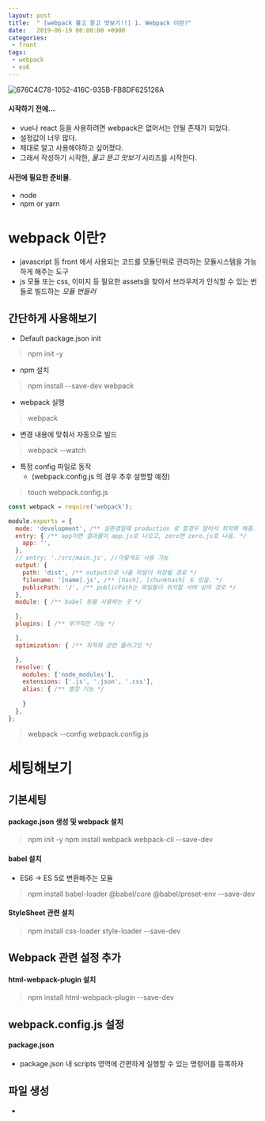 ```yaml
---
layout: post
title:  " [webpack 물고 뜯고 맛보기!!] 1. Webpack 이란?"
date:   2019-06-19 00:00:00 +0900
categories:
 - front
tags: 
 - webpack
 - es6
---
```


![676C4C78-1052-416C-935B-FB8DF625126A](https://user-images.githubusercontent.com/13219787/59485647-931cbb00-8eb1-11e9-95a6-94c017a73a48.png)

#### 시작하기 전에...
- vue나 react 등을 사용하려면 webpack은 없어서는 안될 존재가 되었다.
- 설정값이 너무 많다. 
- 제대로 알고 사용해야하고 싶어졌다.
- 그래서 작성하기 시작한, *물고 뜯고 맛보기* 시리즈를 시작한다.

#### 사전에 필요한 준비물.
- node
- npm or yarn

# webpack 이란?
- javascript 등 front 에서 사용되는 코드를 모듈단위로 관리하는 모듈시스템을 가능하게 해주는 도구
- js 모듈 또는 css, 이미지 등 필요한 assets을 찾아서 브라우저가 인식할 수 있는 번들로 빌드하는 *모듈 번들러*

## 간단하게 사용해보기
- Default package.json init

> npm init -y

- npm 설치

> npm install --save-dev webpack

- webpack 실행

> webpack

- 변경 내용에 맞춰서 자동으로 빌드

> webpack --watch

- 특정 config 파일로 동작
    - (webpack.config.js 의 경우 추후 설명할 예정)

> touch webpack.config.js

```javascript
const webpack = require('webpack');

module.exports = {
  mode: 'development', /** 실환경일때 production 로 할경우 알아서 최적화 해줌. */
  entry: { /** app이면 결과물이 app.js로 나오고, zero면 zero.js로 나옴. */
    app: '', 
  },
  // entry: './src/main.js', //이렇게도 사용 가능
  output: {
    path: 'dist', /** output으로 나올 파일이 저장될 경로 */
    filename: '[name].js', /** [hash], [chunkhash] 도 있음. */
    publicPath: '/', /** publicPath는 파일들이 위치할 서버 상의 경로 */
  },
  module: { /** babel 등을 사용하는 곳 */

  },
  plugins: [ /** 부가적인 기능 */

  ],
  optimization: { /** 최적화 관련 플러그인 */

  },
  resolve: {
    modules: ['node_modules'],
    extensions: ['.js', '.json', '.css'],
    alias: { /** 별칭 기능 */
    
    }
  },
};
```

> webpack --config webpack.config.js


# 세팅해보기
## 기본세팅
#### package.json 생성 및 webpack 설치

> npm init -y
> npm install webpack webpack-cli --save-dev

#### babel 설치
- ES6 -> ES 5로 변환해주는 모듈

> npm install babel-loader @babel/core @babel/preset-env --save-dev

#### StyleSheet 관련 설치
> npm install css-loader style-loader --save-dev

## Webpack 관련 설정 추가
#### html-webpack-plugin 설치

> npm install html-webpack-plugin --save-dev

## webpack.config.js 설정


#### package.json
- package.json 내 scripts 영역에 간편하게 실행할 수 있는 명령어를 등록하자



## 파일 생성
- 
